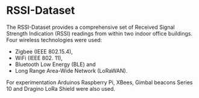 # RSSI-Dataset

The RSSI-Dataset  provides a comprehensive set of Received Signal Strength Indication (RSSI) readings from within two indoor office buildings. Four wireless technologies were used: 
 - Zigbee (IEEE 802.15.4), 
 - WiFi (IEEE 802. 11), 
 - Bluetooth Low Energy (BLE) and 
 - Long Range Area-Wide Network (LoRaWAN). 
 
 For experimentation  Arduinos Raspberry Pi, XBees, Gimbal beacons Series 10 and Dragino LoRa Shield were also used.  

#
